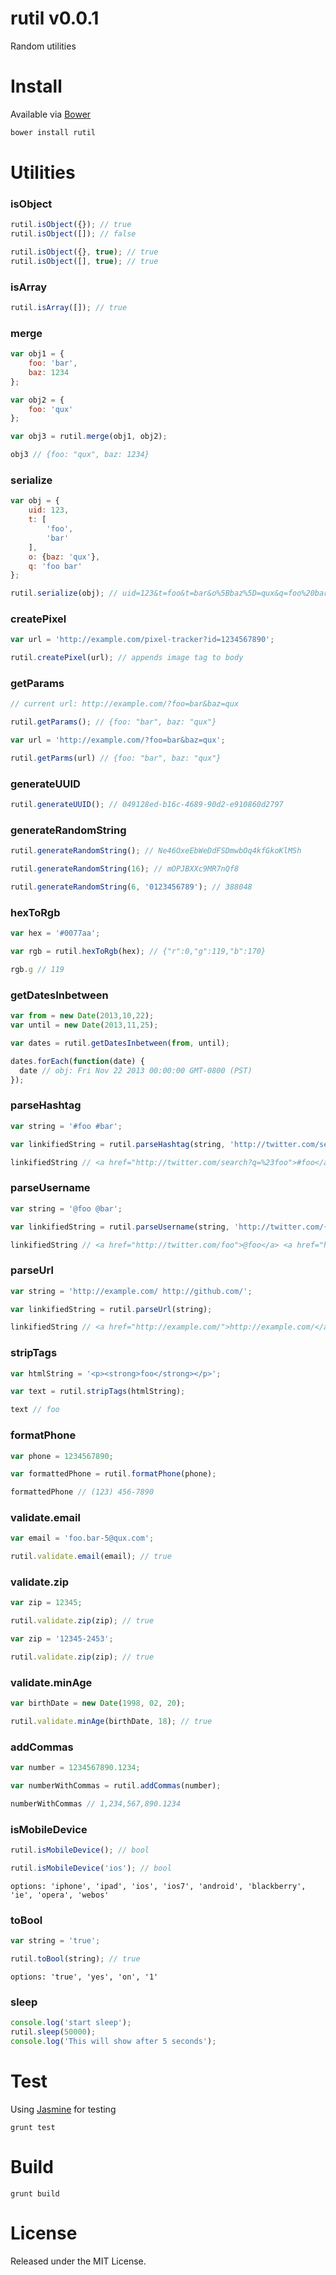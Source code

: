 # rutil v0.0.1

Random utilities

# Install

Available via [Bower](http://bower.io/)

```bash
bower install rutil
```

# Utilities

### isObject

```javascript
rutil.isObject({}); // true
rutil.isObject([]); // false

rutil.isObject({}, true); // true
rutil.isObject([], true); // true
```

### isArray

```javascript
rutil.isArray([]); // true
```

### merge

```javascript
var obj1 = {
	foo: 'bar',
	baz: 1234
};

var obj2 = {
	foo: 'qux'
};

var obj3 = rutil.merge(obj1, obj2);

obj3 // {foo: "qux", baz: 1234}
```

### serialize

```javascript
var obj = {
	uid: 123,
	t: [
		'foo',
		'bar'
	],
	o: {baz: 'qux'},
	q: 'foo bar'
};

rutil.serialize(obj); // uid=123&t=foo&t=bar&o%5Bbaz%5D=qux&q=foo%20bar
```

### createPixel

```javascript
var url = 'http://example.com/pixel-tracker?id=1234567890';

rutil.createPixel(url); // appends image tag to body
```

### getParams

```javascript
// current url: http://example.com/?foo=bar&baz=qux

rutil.getParams(); // {foo: "bar", baz: "qux"}
```

```javascript
var url = 'http://example.com/?foo=bar&baz=qux';

rutil.getParms(url) // {foo: "bar", baz: "qux"}
```

### generateUUID

```javascript
rutil.generateUUID(); // 049128ed-b16c-4689-90d2-e910860d2797
```

### generateRandomString

```javascript
rutil.generateRandomString(); // Ne46OxeEbWeDdFSDmwbOq4kfGkoKlMSh

rutil.generateRandomString(16); // mOPJBXXc9MR7nQf8

rutil.generateRandomString(6, '0123456789'); // 388048
```

### hexToRgb

```javascript
var hex = '#0077aa';

var rgb = rutil.hexToRgb(hex); // {"r":0,"g":119,"b":170}

rgb.g // 119
```

### getDatesInbetween

```javascript
var from = new Date(2013,10,22);
var until = new Date(2013,11,25);

var dates = rutil.getDatesInbetween(from, until);

dates.forEach(function(date) {
  date // obj: Fri Nov 22 2013 00:00:00 GMT-0800 (PST)
});
```

### parseHashtag

```javascript
var string = '#foo #bar';

var linkifiedString = rutil.parseHashtag(string, 'http://twitter.com/search?q={{tag}}');

linkifiedString // <a href="http://twitter.com/search?q=%23foo">#foo</a> <a href="http://twitter.com/search?q=%23bar">#bar</a>
```

### parseUsername

```javascript
var string = '@foo @bar';

var linkifiedString = rutil.parseUsername(string, 'http://twitter.com/{{username}}');

linkifiedString // <a href="http://twitter.com/foo">@foo</a> <a href="http://twitter.com/bar">@bar</a>
```

### parseUrl

```javascript
var string = 'http://example.com/ http://github.com/';

var linkifiedString = rutil.parseUrl(string);

linkifiedString // <a href="http://example.com/">http://example.com/</a> <a href="http://github.com/">http://github.com/</a>
```

### stripTags

```javascript
var htmlString = '<p><strong>foo</strong></p>';

var text = rutil.stripTags(htmlString);

text // foo
```

### formatPhone

```javascript
var phone = 1234567890;

var formattedPhone = rutil.formatPhone(phone);

formattedPhone // (123) 456-7890
```

### validate.email

```javascript
var email = 'foo.bar-5@qux.com';

rutil.validate.email(email); // true
```

### validate.zip

```javascript
var zip = 12345;

rutil.validate.zip(zip); // true
```

```javascript
var zip = '12345-2453';

rutil.validate.zip(zip); // true
```

### validate.minAge

```javascript
var birthDate = new Date(1998, 02, 20);

rutil.validate.minAge(birthDate, 18); // true
```

### addCommas

```javascript
var number = 1234567890.1234;

var numberWithCommas = rutil.addCommas(number);

numberWithCommas // 1,234,567,890.1234
```

### isMobileDevice

```javascript
rutil.isMobileDevice(); // bool

rutil.isMobileDevice('ios'); // bool
```

```
options: 'iphone', 'ipad', 'ios', 'ios7', 'android', 'blackberry', 'ie', 'opera', 'webos'
```

### toBool

```javascript
var string = 'true';

rutil.toBool(string); // true
```

```
options: 'true', 'yes', 'on', '1'
```

### sleep

```javascript
console.log('start sleep');
rutil.sleep(50000);
console.log('This will show after 5 seconds');
```

# Test

Using [Jasmine](http://pivotal.github.io/jasmine/) for testing

```
grunt test
```

# Build

```
grunt build
```

# License

Released under the MIT License.
